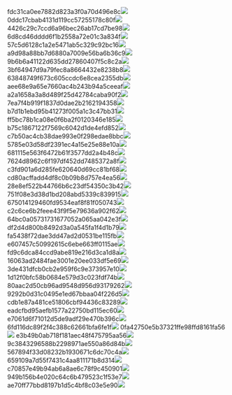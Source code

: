 fdc31ca0ee7882d823a3f0a70d496e8c<img  src="https://img.alicdn.com/bao/uploaded/i3/2639837995/TB2me9npIj_B1NjSZFHXXaDWpXa_!!2639837995.jpg_160x160.jpg">
0ddc17cbab4131d119cc57255178c80f<img  src="https://img.alicdn.com/bao/uploaded/i1/2639837995/O1CN0128vl0KHRyAexEmp_!!2639837995.jpg_160x160.jpg">
4426c29c7ccd6a96bec26ab17cd7be98<img  src="https://img.alicdn.com/bao/uploaded/i4/2639837995/O1CN0128vl03pVszyGMqJ_!!2639837995.jpg_160x160.jpg">
6d8cd46dddd6f1b2558a72e01c3a834f<img  src="https://img.alicdn.com/bao/uploaded/i2/2639837995/O1CN0128vl0Ih2dy6u3Fm_!!2639837995.jpg_160x160.jpg">
57c5d6128c1a2e5471ab5c329c92bc16<img  src="https://img.alicdn.com/bao/uploaded/i3/2639837995/O1CN0128vl0EHQKbxN3lK_!!2639837995.jpg_160x160.jpg">
a9d98a88bb7d6880a7009e56ba6b36c9<img  src="https://img.alicdn.com/bao/uploaded/i2/2639837995/TB2mEA3prZnBKNjSZFGXXbt3FXa_!!2639837995.jpg_160x160.jpg">
9b6b6a41122d635dd27860407f5c8c2a<img  src="https://img.alicdn.com/bao/uploaded/i4/2639837995/O1CN0128vl0WN9kjPa3ZD_!!2639837995.jpg_160x160.jpg">
3bf64947d9a79fec8a8664432e8238b8<img  src="https://img.alicdn.com/bao/uploaded/i4/2639837995/O1CN0128vl0crlIuBjuDl_!!2639837995.jpg_160x160.jpg">
63848749f673c605ccdc6e8cea2355db<img  src="https://img.alicdn.com/bao/uploaded/i1/2639837995/O1CN0128vl0Y8l0ANbkeI_!!2639837995.jpg_160x160.jpg">
aee68e9a65e7660ac4b243b94a5ceeaf<img  src="https://img.alicdn.com/bao/uploaded/i3/2639837995/TB2Z4ECncj_B1NjSZFHXXaDWpXa_!!2639837995.jpg_160x160.jpg">
a2a1658a3a8d489f25d42784caba90f2<img  src="https://img.alicdn.com/bao/uploaded/i4/2639837995/O1CN0128vl0FocLMl3t6j_!!2639837995.jpg_160x160.jpg">
7ea7f4b919f1837d0dae2b2162194358<img  src="https://img.alicdn.com/bao/uploaded/i2/2639837995/O1CN0128vl0QpJsAxAuM2_!!2639837995.jpg_160x160.jpg">
b7d1b1ebd95b41273f005a1c3c47bb31<img  src="https://img.alicdn.com/imgextra/i2/2639837995/O1CN0128vl0jMmgGvYn53_!!2639837995.jpg">
ff5bc78b1ca08e0f6ba2f0120346e185<img  src="https://img.alicdn.com/imgextra/i2/2639837995/O1CN0128vl0kDxvwesUoS_!!2639837995.jpg">
b75c1867122f7569c6042d1de4efd852<img  src="https://img.alicdn.com/imgextra/i3/2639837995/O1CN0128vl0j4IlAT3B1l_!!2639837995.jpg">
c7b50ac4cb38dae993e0f298edae8bbc<img  src="https://img.alicdn.com/imgextra/i1/2639837995/O1CN0128vl0jhXiiD1Vxb_!!2639837995.jpg">
5785e03d58df2391ec4a15e25e88e10a<img  src="https://img.alicdn.com/imgextra/i2/2639837995/O1CN0128vl0kT50ItamFu_!!2639837995.jpg">
681115e563f6472b61f3577dd2a4b48c<img  src="https://img.alicdn.com/imgextra/i3/2639837995/O1CN0128vl0l3tRg34S6B_!!2639837995.jpg">
7624d8962c6f197df452dd7485372a8f<img  src="https://img.alicdn.com/imgextra/i4/2639837995/O1CN0128vl0dQpSDFxBtV_!!2639837995.jpg">
c3fd901a6d285fe620640d69cc81bf68<img  src="https://img.alicdn.com/imgextra/i3/2639837995/O1CN0128vl0jvOxIQHdl1_!!2639837995.jpg">
cd80acffadd4df8c0b09b8d757e4ea56<img  src="https://img.alicdn.com/imgextra/i2/2639837995/O1CN0128vl0ksEPHhLiHq_!!2639837995.jpg">
28e8ef522b44766b6c23df54350c3b42<img  src="https://img.alicdn.com/imgextra/i4/2639837995/O1CN0128vl0jhXS5Kfem4_!!2639837995.jpg">
751f08e3d38d1bd208abd5339c839915<img  src="https://img.alicdn.com/imgextra/i1/2639837995/O1CN0128vl0kT6D85qwcX_!!2639837995.jpg">
675014129460fd9534eaf8f81f050743<img  src="https://img.alicdn.com/imgextra/i4/2639837995/O1CN0128vl0jMmwtlIRSn_!!2639837995.jpg">
c2c6ce6b2feee43f9f5e79636a902f62<img  src="https://img.alicdn.com/imgextra/i3/2639837995/O1CN0128vl0jvO17oYWza_!!2639837995.jpg">
64bc0a05731731677052a065aa042e3f<img  src="https://img.alicdn.com/imgextra/i3/2639837995/O1CN0128vl0ib6PE98lyy_!!2639837995.jpg">
df2d4d800b8492d3a0a545fa1f4d1b79<img  src="https://img.alicdn.com/imgextra/i2/2639837995/O1CN0128vl0ksEPHkUx0C_!!2639837995.jpg">
fa5438f72dae3dd47ad2d0531be115fb<img  src="https://img.alicdn.com/imgextra/i1/2639837995/O1CN0128vl0kDaAFMP3UG_!!2639837995.jpg">
e607457c50992615c6ebe663ff0115ae<img  src="https://img.alicdn.com/imgextra/i1/2639837995/O1CN0128vl0kT4XDQTLHU_!!2639837995.jpg">
fd9c6dca84ccd9abe819e216d3ca1d8a<img  src="https://img.alicdn.com/imgextra/i2/2639837995/O1CN0128vl0kT4GakYhjF_!!2639837995.jpg">
16063ad2484fae3001e20ee033df5e69<img  src="https://img.alicdn.com/imgextra/i1/2639837995/O1CN0128vl0ib60HuLMdn_!!2639837995.jpg">
3de431dfcb0cb2e959f6c9e373957e10<img  src="https://img.alicdn.com/imgextra/i4/2639837995/O1CN0128vl0iABN9uK65W_!!2639837995.jpg">
1d12f0bfc58b0684e579d3c023fdf74b<img  src="https://img.alicdn.com/imgextra/i1/2639837995/O1CN0128vl0kDwnGnDP8t_!!2639837995.jpg">
80aac2d50cb96ad9548d956d93179262<img  src="https://img.alicdn.com/imgextra/i2/2639837995/O1CN0128vl0hmy91MlP4j_!!2639837995.jpg">
9292b0d31c0495e1ed67bbaa04f226d5<img  src="https://img.alicdn.com/imgextra/i3/2639837995/O1CN0128vl0kT5wUhcD9n_!!2639837995.jpg">
cdb1e87a481ce51806cbf94436c83289<img  src="https://img.alicdn.com/imgextra/i4/2639837995/O1CN0128vl0jb9l29frlF_!!2639837995.jpg">
eadcfbd95aefb1577a22750bd115ec60<img  src="https://img.alicdn.com/imgextra/i3/2639837995/O1CN0128vl0kT5Gx4YsQP_!!2639837995.jpg">
e7061d6f71012d5de9adf29e470b396c<img  src="https://img.alicdn.com/imgextra/i3/2639837995/O1CN0128vl0jhVZhFUv9P_!!2639837995.jpg">
6fd116dc89f2f4c388c62661bfa6fe1f<img  src="https://img.alicdn.com/imgextra/i2/2639837995/O1CN0128vl0ib80x94cCV_!!2639837995.jpg">
0fa42750e5b37321ffe98ffd8161fa56<img  src="https://img.alicdn.com/imgextra/i2/2639837995/O1CN0128vl0hmzgYbZpDa_!!2639837995.jpg">
e3b49b0ab718f181aec48f475795aa56<img  src="https://img.alicdn.com/imgextra/i2/2639837995/O1CN0128vl0iAAhaurIDZ_!!2639837995.jpg">
9c3843296588b2298971ae550a86d84b<img  src="https://img.alicdn.com/imgextra/i1/2639837995/O1CN0128vl0kDaMiawqXP_!!2639837995.jpg">
567894f33d08232b1930671c6dc70c4a<img  src="https://img.alicdn.com/imgextra/i2/2639837995/O1CN0128vl0j4IUXxj5df_!!2639837995.jpg">
659109a7d55f7431c4aa811171b8d314<img  src="https://img.alicdn.com/imgextra/i3/2639837995/O1CN0128vl0kDywGRZew8_!!2639837995.jpg">
c70857e49b94ab6a8ae6c78f9c450901<img  src="https://img.alicdn.com/imgextra/i4/2639837995/O1CN0128vl0dQoNjiHSas_!!2639837995.jpg">
949b156b4e020c64c6b479523c1f53e7<img  src="https://img.alicdn.com/imgextra/i3/2639837995/O1CN0128vl0jtG7viPFZp_!!2639837995.jpg">
ae70ff77bbd8197b1d5c4bf8c03e5e90<img  src="https://img.alicdn.com/imgextra/i2/2639837995/O1CN0128vl0jhXNvpPXHl_!!2639837995.jpg">
